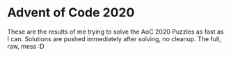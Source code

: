 # Advent of Code 2020

These are the results of me trying to solve the AoC 2020 Puzzles as fast as I can.
Solutions are pushed immediately after solving, no cleanup. The full, raw, mess :D
